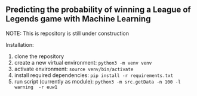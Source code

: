 ## Predicting the probability of winning a League of Legends game with Machine Learning

NOTE: This is repository is still under construction


Installation:

1. clone the repository
2. create a new virtual environment: ```python3 -m venv venv```
3. activate environment: ```source venv/bin/activate```
4. install required dependencies: ```pip install -r requirements.txt```
5. run script (currently as module): ```python3 -m src.getData -n 100 -l warning  -r euw1```


